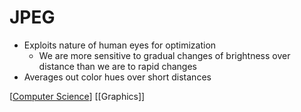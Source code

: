 # JPEG

- Exploits nature of human eyes for optimization
  - We are more sensitive to gradual changes of brightness over distance than we are to rapid changes
- Averages out color hues over short distances

[[Computer Science]] [[Graphics]]

[//begin]: # "Autogenerated link references for markdown compatibility"
[Computer Science]: computer-science "Computer Science"
[//end]: # "Autogenerated link references"